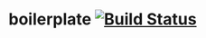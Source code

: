 # boilerplate [![Build Status](https://travis-ci.org/johnfercher/boilerplate.svg?branch=master)][travis]

[travis]: https://travis-ci.org/johnfercher/boilerplate